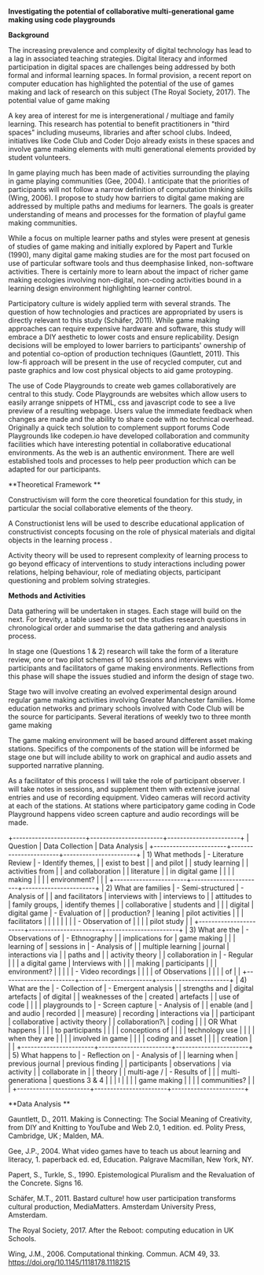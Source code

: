 **Investigating the potential of collaborative multi-generational game making using code playgrounds**

**Background**

The increasing prevalence and complexity of digital technology has lead to a lag in associated teaching strategies. Digital literacy and informed participation in digital spaces are challenges being addressed by both formal and informal learning spaces. In formal provision, a recent report on computer education has highlighted the potential of the use of games making and lack of research on this subject (The Royal Society, 2017). The potential value of game making

A key area of interest for me is intergenerational / multiage and family learning. This research has potential to benefit practitioners in "third spaces" including museums, libraries and after school clubs. Indeed, initiatives like Code Club and Coder Dojo already exists in these spaces and involve game making elements with multi generational elements provided by student volunteers.

In game playing much has been made of activities surrounding the playing in game playing communities (Gee, 2004). I anticipate that the priorities of participants will not follow a narrow definition of computation thinking skills (Wing, 2006). I propose to study how barriers to digital game making are addressed by multiple paths and mediums for learners. The goals is greater understanding of means and processes for the formation of playful game making communities.

While a focus on multiple learner paths and styles were present at genesis of studies of game making and initially explored by Papert and Turkle (1990), many digital game making studies are for the most part focused on use of particular software tools and thus deemphasise linked, non-software activities. There is certainly more to learn about the impact of richer game making ecologies involving non-digital, non-coding activities bound in a learning design environment highlighting learner control.

Participatory culture is widely applied term with several strands. The question of how technologies and practices are appropriated by users is directly relevant to this study (Schäfer, 2011). While game making approaches can require expensive hardware and software, this study will embrace a DIY aesthetic to lower costs and ensure replicability. Design decisions will be employed to lower barriers to participants' ownership of and potential co-option of production techniques (Gauntlett, 2011). This low-fi approach will be present in the use of recycled computer, cut and paste graphics and low cost physical objects to aid game protoyping.

The use of Code Playgrounds to create web games collaboratively are central to this study. Code Playgrounds are websites which allow users to easily arrange snippets of HTML, css and javascript code to see a live preview of a resulting webpage. Users value the immediate feedback when changes are made and the ability to share code with no technical overhead. Originally a quick tech solution to complement support forums Code Playgrounds like codepen.io have developed collaboration and community facilities which have interesting potential in collaborative educational environments. As the web is an authentic environment. There are well established tools and processes to help peer production which can be adapted for our participants.

**Theoretical Framework **

Constructivism will form the core theoretical foundation for this study, in particular the social collaborative elements of the theory.

A Constructionist lens will be used to describe educational application of constructivist concepts focusing on the role of physical materials and digital objects in the learning process .

Activity theory will be used to represent complexity of learning process to go beyond efficacy of interventions to study interactions including power relations, helping behaviour, role of mediating objects, participant questioning and problem solving strategies.

**Methods and Activities**

Data gathering will be undertaken in stages. Each stage will build on the next. For brevity, a table used to set out the studies research questions in chronological order and summarise the data gathering and analysis process.

In stage one (Questions 1 & 2) research will take the form of a literature review, one or two pilot schemes of 10 sessions and interviews with participants and facilitators of game making environments. Reflections from this phase will shape the issues studied and inform the design of stage two.

Stage two will involve creating an evolved experimental design around regular game making activities involving Greater Manchester families. Home education networks and primary schools involved with Code Club will be the source for participants. Several iterations of weekly two to three month game making

The game making environment will be based around different asset making stations. Specifics of the components of the station will be informed be stage one but will include ability to work on graphical and audio assets and supported narrative planning.

As a facilitator of this process I will take the role of participant observer. I will take notes in sessions, and supplement them with extensive journal entries and use of recording equipment. Video cameras will record activity at each of the stations. At stations where participatory game coding in Code Playground happens video screen capture and audio recordings will be made.

+-----------------------+-----------------------+-----------------------+ | Question              | Data Collection       | Data Analysis         | +-----------------------+-----------------------+-----------------------+ | 1)  What methods      | -   Literature Review | -   Identify themes,  | |     exist to best     |                       |     and pilot         | |     study learning    |                       |     activities from   | |     and collaboration |                       |     literature        | |     in digital game   |                       |                       | |     making            |                       |                       | |     environment?      |                       |                       | +-----------------------+-----------------------+-----------------------+ | 2)  What are families | -   Semi-structured   | -   Analysis of       | |     and facilitators  |     interviews with   |     interviews to     | |     attitudes to      |     family groups,    |     identify themes   | |     collaborative     |     students and      |                       | |     digital           |     digital game      | -   Evaluation of     | |     production?       |     leaning           |     pilot activities  | |                       |     facilitators      |                       | |                       |                       |                       | |                       | -   Observation of    |                       | |                       |     pilot study       |                       | +-----------------------+-----------------------+-----------------------+ | 3)  What are the      | -   Observations of   | -   Ethnography       | |     implications for  |     game making       |                       | |     learning of       |     sessions in       | -   Analysis of       | |     multiple learning |     journal           |     interactions via  | |     paths and         |                       |     activity theory   | |     collaboration in  | -   Regular           |                       | |     a digital game    |     Interviews with   |                       | |     making            |     participants      |                       | |     environment?      |                       |                       | |                       | -   Video recordings  |                       | |                       |     of Observations   |                       | |                       |     of                |                       | +-----------------------+-----------------------+-----------------------+ | 4)  What are the      | -   Collection of     | -   Emergent analysis | |     strengths and     |     digital artefacts |     of digital        | |     weaknesses of the |     created           |     artefacts         | |     use of code       |                       |                       | |     playgrounds to    | -   Screen capture    | -   Analysis of       | |     enable (and       |     and audio         |     recorded          | |     measure)          |     recording         |     interactions via  | |     participant       |     collaborative     |     activity theory   | |     collaboration?\   |     coding            |                       | |     OR What happens   |                       |                       | |     to participants   |                       |                       | |     conceptions of    |                       |                       | |     technology use    |                       |                       | |     when they are     |                       |                       | |     involved in game  |                       |                       | |     coding and asset  |                       |                       | |     creation          |                       |                       | +-----------------------+-----------------------+-----------------------+ | 5)  What happens to   | -   Reflection on     | -   Analysis of       | |     learning when     |     previous journal  |     previous finding  | |     participants      |     observations      |     via activity      | |     collaborate in    |                       |     theory            | |     multi-age /       | -   Results of        |                       | |     multi-generationa |     questions 3 & 4   |                       | | l                     |                       |                       | |     game making       |                       |                       | |     communities?      |                       |                       | +-----------------------+-----------------------+-----------------------+

**Data Analysis **

Gauntlett, D., 2011. Making is Connecting: The Social Meaning of Creativity, from DIY and Knitting to YouTube and Web 2.0, 1 edition. ed. Polity Press, Cambridge, UK ; Malden, MA.

Gee, J.P., 2004. What video games have to teach us about learning and literacy, 1. paperback ed. ed, Education. Palgrave Macmillan, New York, NY.

Papert, S., Turkle, S., 1990. Epistemological Pluralism and the Revaluation of the Concrete. Signs 16.

Schäfer, M.T., 2011. Bastard culture! how user participation transforms cultural production, MediaMatters. Amsterdam University Press, Amsterdam.

The Royal Society, 2017. After the Reboot: computing education in UK Schools.

Wing, J.M., 2006. Computational thinking. Commun. ACM 49, 33. https://doi.org/10.1145/1118178.1118215 